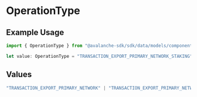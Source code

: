 # OperationType

## Example Usage

```typescript
import { OperationType } from "@avalanche-sdk/sdk/data/models/components";

let value: OperationType = "TRANSACTION_EXPORT_PRIMARY_NETWORK_STAKING";
```

## Values

```typescript
"TRANSACTION_EXPORT_PRIMARY_NETWORK" | "TRANSACTION_EXPORT_PRIMARY_NETWORK_STAKING" | "TRANSACTION_EXPORT_PRIMARY_NETWORK_SIMPLE" | "TRANSACTION_EXPORT_EVM"
```